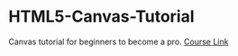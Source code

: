 # HTML5-Canvas-Tutorial
Canvas tutorial for beginners to become a pro.
[Course Link](https://www.youtube.com/watch?v=EO6OkltgudE)
